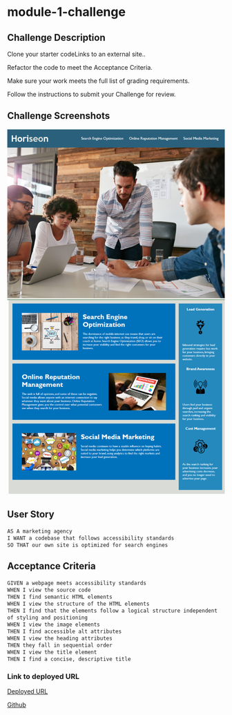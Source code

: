 # module-1-challenge

## Challenge Description

Clone your starter codeLinks to an external site..

Refactor the code to meet the Acceptance Criteria.

Make sure your work meets the full list of grading requirements.

Follow the instructions to submit your Challenge for review.

## Challenge Screenshots

![image](Develop/assets/images/1.png)
![image](Develop/assets/images/2.png)

## User Story

```
AS A marketing agency
I WANT a codebase that follows accessibility standards
SO THAT our own site is optimized for search engines
```

## Acceptance Criteria

```
GIVEN a webpage meets accessibility standards
WHEN I view the source code
THEN I find semantic HTML elements
WHEN I view the structure of the HTML elements
THEN I find that the elements follow a logical structure independent of styling and positioning
WHEN I view the image elements
THEN I find accessible alt attributes
WHEN I view the heading attributes
THEN they fall in sequential order
WHEN I view the title element
THEN I find a concise, descriptive title
```

### Link to deployed URL

[Deployed URL](https://ss0110.github.io/module-1-challenge/)

[Github](https://github.com/Ss0110/module-1-challenge.git)
